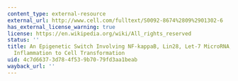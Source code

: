 ```yaml
---
content_type: external-resource
external_url: http://www.cell.com/fulltext/S0092-8674%2809%2901302-6
has_external_license_warning: true
license: https://en.wikipedia.org/wiki/All_rights_reserved
status: ''
title: An Epigenetic Switch Involving NF-kappaB, Lin28, Let-7 MicroRNA, and IL6 Links
  Inflammation to Cell Transformation
uid: 4c7d6637-3d78-4f53-9b70-79fd3aa1beab
wayback_url: ''
---
```


